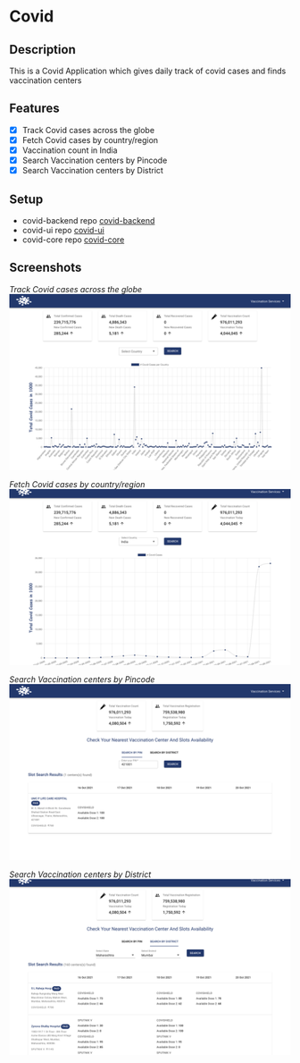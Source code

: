 # Covid

## Description

This is a Covid Application which gives daily track of covid cases and finds vaccination centers

## Features
- [x] Track Covid cases across the globe
- [x] Fetch Covid cases by country/region
- [x] Vaccination count in India
- [x] Search Vaccination centers by Pincode
- [x] Search Vaccination centers by District

## Setup
- covid-backend repo [covid-backend](covid-backend/README.md)
- covid-ui repo [covid-ui](covid-ui/README.md)
- covid-core repo [covid-core](covid-core/README.md)

## Screenshots
*Track Covid cases across the globe*
![track_globe](/screenshot/track_globe.png)

*Fetch Covid cases by country/region*
![track_country](/screenshot/track_country.png)

*Search Vaccination centers by Pincode*
![search_pin](/screenshot/search_pin.png)

*Search Vaccination centers by District*
![search_district](/screenshot/search_district.png)